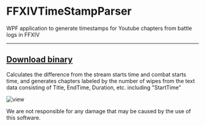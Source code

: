 # FFXIVTimeStampParser
WPF application to generate timestamps for Youtube chapters from battle logs in FFXIV
___
[Download binary](https://github.com/Ranats/FFXIVTimeStampParser/releases)
--
Calculates the difference from the stream starts time and combat starts time, and generates chapters labeled by the number of wipes from the text data consisting of Title, EndTime, Duration, etc. including "StartTime"

![view](https://user-images.githubusercontent.com/9674834/132863275-4299251e-045a-4ee6-b493-b0318ea61da3.gif)

We are not responsible for any damage that may be caused by the use of this software.
